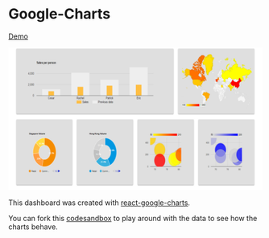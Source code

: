 # Google-Charts
[Demo](https://k9694w2jmo.codesandbox.io/)

<img src="google-charts-demo.png"/>

This dashboard was created with [react-google-charts](https://www.npmjs.com/package/react-google-charts).

You can fork this [codesandbox](https://codesandbox.io/s/github/mayojich/Google-Charts) to play around with the data to see how the charts behave.
